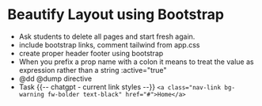 # Beautify Layout using Bootstrap

-   Ask students to delete all pages and start fresh again.
-   include bootstrap links, comment tailwind from app.css
-   create proper header footer using bootstrap
-   When you prefix a prop name with a colon it means to treat the value as expression rather than a string :active="true"
-   @dd @dump directive
-   Task {{-- chatgpt - current link styles --}} `<a class="nav-link bg-warning fw-bolder text-black" href="#">Home</a>`

